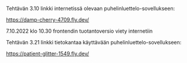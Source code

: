 Tehtävän 3.10 linkki internetissä olevaan puhelinluettelo-sovellukseen:

https://damp-cherry-4709.fly.dev/

7.10.2022 klo 10.30 frontendin tuotantoversio viety internetiin 

Tehtävän 3.21 linkki tietokantaa käyttävään puhelinluettelo-sovellukseen:

https://patient-glitter-1549.fly.dev/